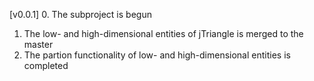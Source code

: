 [v0.0.1]
0. The subproject is begun
1. The low- and high-dimensional entities of jTriangle is merged to the master
2. The partion functionality of low- and high-dimensional entities is completed
